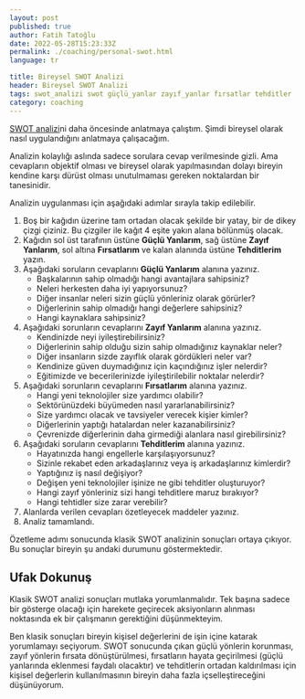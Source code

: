 ```yaml
---
layout: post
published: true
author: Fatih Tatoğlu
date: 2022-05-28T15:23:33Z
permalink: ./coaching/personal-swot.html
language: tr

title: Bireysel SWOT Analizi
header: Bireysel SWOT Analizi
tags: swot_analizi swot güçlü_yanlar zayıf_yanlar fırsatlar tehditler
category: coaching
---
```


[SWOT analizi](./my-notes/swot-analysis-what.html "SWOT Analizi")ni daha öncesinde anlatmaya çalıştım. Şimdi bireysel olarak nasıl uygulandığını anlatmaya çalışacağım.

Analizin kolaylığı aslında sadece sorulara cevap verilmesinde gizli. Ama cevapların objektif olması ve bireysel olarak yapılmasından dolayı bireyin kendine karşı dürüst olması unutulmaması gereken noktalardan bir tanesinidir.

Analizin uygulanması için aşağıdaki adımlar sırayla takip edilebilir.

1. Boş bir kağıdın üzerine tam ortadan olacak şekilde bir yatay, bir de dikey çizgi çiziniz. Bu çizgiler ile kağıt 4 eşite yakın alana bölünmüş olacak.
2. Kağıdın sol üst tarafının üstüne **Güçlü Yanlarım**, sağ üstüne **Zayıf Yanlarım**, sol altına **Fırsatlarım** ve kalan alanında üstüne **Tehditlerim** yazın.
3. Aşağıdaki soruların cevaplarını **Güçlü Yanlarım** alanına yazınız.
    - Başkalarının sahip olmadığı hangi avantajlara sahipsiniz?
    - Neleri herkesten daha iyi yapıyorsunuz?
    - Diğer insanlar neleri sizin güçlü yönleriniz olarak görürler?
    - Diğerlerinin sahip olmadığı hangi değerlere sahipsiniz?
    - Hangi kaynaklara sahipsiniz?
4. Aşağıdaki sorunların cevaplarını **Zayıf Yanlarım** alanına yazınız.
    - Kendinizde neyi iyileştirebilirsiniz?
    - Diğerlerinin sahip olduğu sizin sahip olmadığınız kaynaklar neler?
    - Diğer insanların sizde zayıflık olarak gördükleri neler var?
    - Kendinize güven duymadığınız için kaçındığınız işler nelerdir?
    - Eğitimizde ve becerilerinizde iyileştirilebilir noktalar nelerdir?
5. Aşağıdaki sorunların cevaplarını **Fırsatlarım** alanına yazınız.
    - Hangi yeni teknolojiler size yardımcı olabilir?
    - Sektörünüzdeki büyümeden nasıl yararlanabilirsiniz?
    - Size yardımcı olacak ve tavsiyeler verecek kişier kimler?
    - Diğerlerinin yaptığı hatalardan neler kazanabilirsiniz?
    - Çevrenizde diğerlerinin daha girmediği alanlara nasıl girebilirsiniz?
6. Aşağıdaki soruların cevaplarını **Tehditlerim** alanına yazınız.
    - Hayatınızda hangi engellerle karşılaşıyorsunuz?
    - Sizinle rekabet eden arkadaşlarınız veya iş arkadaşlarınız kimlerdir?
    - Yaptığınız iş nasıl değişiyor?
    - Değişen yeni teknolojiler işinize ne gibi tehditler oluşturuyor?
    - Hangi zayıf yönleriniz sizi hangi tehditlere maruz bırakıyor?
    - Hangi tehtidler size zarar verebilir?
7. Alanlarda verilen cevapları özetleyecek maddeler yazınız.
8. Analiz tamamlandı.

Özetleme adımı sonucunda klasik SWOT analizinin sonuçları ortaya çıkıyor. Bu sonuçlar bireyin şu andaki durumunu göstermektedir.

## Ufak Dokunuş

Klasik SWOT analizi sonuçları mutlaka yorumlanmalıdır. Tek başına sadece bir gösterge olacağı için harekete geçirecek aksiyonların alınması noktasında ek bir çalışmanın gerektiğini düşünmekteyim.

Ben klasik sonuçları bireyin kişisel değerlerini de işin içine katarak yorumlamayı seçiyorum. SWOT sonucunda çıkan güçlü yönlerin korunması, zayıf yönlerin fırsata dönüştürülmesi, fırsatların hayata geçirilmesi (güçlü yanlarında eklenmesi faydalı olacaktır) ve tehditlerin ortadan kaldırılması için kişisel değerlerin kullanılmasının bireyin daha fazla içselleştireceğini düşünüyorum.
